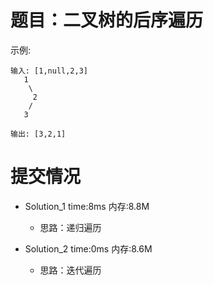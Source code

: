 # 题目：二叉树的后序遍历

示例:
```
输入: [1,null,2,3]  
   1
    \
     2
    /
   3 

输出: [3,2,1]
```

# 提交情况
- Solution_1  time:8ms      内存:8.8M
    - 思路：递归遍历

- Solution_2  time:0ms      内存:8.6M
    - 思路：迭代遍历